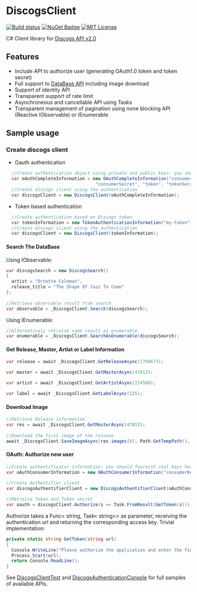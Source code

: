 # DiscogsClient

[![Build status](https://img.shields.io/appveyor/ci/David-Desmaisons/DiscogsClient.svg?maxAge=592000)](https://ci.appveyor.com/project/David-Desmaisons/DiscogsClient)
[![NuGet Badge](https://img.shields.io/nuget/v/DiscogsClient.svg)](https://www.nuget.org/packages/DiscogsClient/)
[![MIT License](https://img.shields.io/github/license/David-Desmaisons/DiscogsClient.svg)](https://github.com/David-Desmaisons/DiscogsClient/blob/master/LICENSE)


C# Client library for [Discogs API v2.0](https://www.discogs.com/developers/)

## Features
* Include API to authorize user (generating OAuth1.0 token and token secret)
* Full support to [DataBase API](https://www.discogs.com/developers/#page:database) including image download
* Support of identity API
* Transparent support of rate limit
* Asynchroneous and cancellable API using Tasks
* Transparent management of pagination using none blocking API (Reactive IObservable) or IEnumerable

## Sample usage

### Create discogs client

* Oauth authentication
```C#
  //Create authentication object using private and public keys: you should fournish real keys here
  var oAuthCompleteInformation = new OAuthCompleteInformation("consumerKey", 
                                  "consumerSecret", "token", "tokenSecret");
  //Create discogs client using the authentication
  var discogsClient = new DiscogsClient(oAuthCompleteInformation);
```
* Token based authentication
```C#
  //Create authentication based on Discogs token
  var tokenInformation = new TokenAuthenticationInformation("my-token");
  //Create discogs client using the authentication
  var discogsClient = new DiscogsClient(tokenInformation);
```
#### Search The DataBase

Using IObservable:
```C#
var discogsSearch = new DiscogsSearch()
{
  artist = "Ornette Coleman",
  release_title = "The Shape Of Jazz To Come"
};
    
//Retrieve observable result from search
var observable = _DiscogsClient.Search(discogsSearch);
```

Using IEnumerable:
```C#
//Alternatively retreive same result as enumerable 
var enumerable = _DiscogsClient.SearchAsEnumerable(discogsSearch);
```

#### Get Release, Master, Artist or Label Information
```C#
var release = await _DiscogsClient.GetReleaseAsync(1704673);
```

```C#
var master = await _DiscogsClient.GetMasterAsync(47813);
```

```C#
var artist = await _DiscogsClient.GetArtistAsync(224506);
```

```C#
var label = await _DiscogsClient.GetLabelAsync(125);
```

#### Download Image
```C#
//Retrieve Release information
var res = await _DiscogsClient.GetMasterAsync(47813);
  
//Download the first image of the release
await _DiscogsClient.SaveImageAsync(res.images[0], Path.GetTempPath(), "Ornette-TSOAJTC");
```

#### OAuth: Authorize new user
```C#
//Create authentificator information: you should fournish real keys here
var oAuthConsumerInformation = new OAuthConsumerInformation("consumerKey", "consumerSecret");
  
//Create Authentifier client
var discogsAuthentifierClient = new DiscogsAuthentifierClient(oAuthConsumerInformation);

//Retreive Token and Token secret 
var oauth = discogsClient.Authorize(s => Task.FromResult(GetToken(s))).Result;
```

Authorize takes a Func< string, Task< string>> as parameter, receiving the authentication url and returning the corresponding access key. Trivial implementation:

```C#
private static string GetToken(string url)
{
  Console.WriteLine("Please authorize the application and enter the final key in the console");
  Process.Start(url);
  return Console.ReadLine();
}
```
See [DiscogsClientTest](https://github.com/David-Desmaisons/DiscogsClient/blob/master/DiscogsClient.Test/DiscogsClientTest.cs) and [DiscogsAuthenticationConsole](https://github.com/David-Desmaisons/DiscogsClient/blob/master/DiscogsAuthenticationConsole/Program.cs) for full samples of available APIs.
